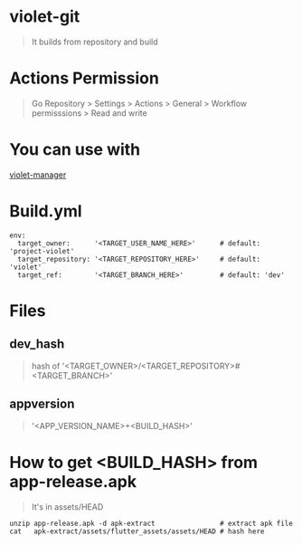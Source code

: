 #  violet-git
>  It builds from repository and build

# Actions Permission
> Go Repository > Settings > Actions > General > Workflow permisssions > Read and write

# You can use with 
[violet-manager](https://github.com/TaYaKi71751/violet-manager)

#  Build.yml
```
env:
  target_owner:      '<TARGET_USER_NAME_HERE>'      # default: 'project-violet'
  target_repository: '<TARGET_REPOSITORY_HERE>'     # default: 'violet'
  target_ref:        '<TARGET_BRANCH_HERE>'         # default: 'dev'
```

#  Files
## dev_hash
>  hash of '<TARGET_OWNER>/<TARGET_REPOSITORY>#<TARGET_BRANCH>'

## appversion
>  '<APP_VERSION_NAME>+<BUILD_HASH>'

# How to get <BUILD_HASH> from app-release.apk
> It's in assets/HEAD
```
unzip app-release.apk -d apk-extract                # extract apk file
cat   apk-extract/assets/flutter_assets/assets/HEAD # hash here
```
